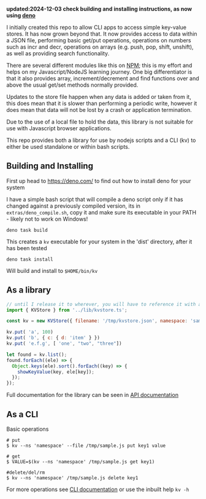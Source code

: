 **updated:2024-12-03 check building and installing instructions, as now using [deno](https://deno.com/)**

I initially created this repo to allow CLI apps to access simple key-value stores. It has now grown beyond that. It now provides access to data within a JSON file, performing basic get/put operations, operations on numbers such as incr and decr, operations on arrays (e.g. push, pop, shift, unshift), as well as providing search functionality.

There are several different modules like this on [NPM](https://www.npmjs.com/search?q=kvstore); this is my effort and helps on my Javascript/NodeJS learning journey. One big differentiator is that it also provides array, increment/decrement and find functions over and above the usual get/set methods normally provided.

Updates to the store file happen when any data is added or taken from it, this does mean that it is slower than performing a periodic write, however it does mean that data will not be lost by a crash or application termination.

Due to the use of a local file to hold the data, this library is not suitable for use with Javascript browser applications.

This repo provides both a library for use by nodejs scripts and a CLI (kv) to either be used standalone or within bash scripts.

## Building and Installing

First up head to https://deno.com/ to find out how to install deno for your system

I have a simple bash script that will compile a deno script only if it has changed against a previously compiled version, its in `extras/deno_compile.sh`, copy it and make sure its executable in your PATH - likely not to work on Windows!

```
deno task build
```

This creates a `kv` executable for your system in the 'dist' directory, after it has been tested

```
deno task install
```

Will build and install to `$HOME/bin/kv`

## As a library

```js
// until I release it to wherever, you will have to reference it with a full path
import { KVStore } from '../lib/kvstore.ts';

const kv = new KVStore({ filename: '/tmp/kvstore.json', namespace: 'sample' });

kv.put( 'a', 100)
kv.put( 'b', { c: { d: 'item' } })
kv.put( 'e.f.g', [ 'one', "two", "three"])

let found = kv.list();
found.forEach((ele) => {
  Object.keys(ele).sort().forEach((key) => {
    showKeyValue(key, ele[key]);
  });
});
```

Full documentation for the library can be seen in [API documentation](api.md)

## As a CLI

Basic operations

```
# put
$ kv --ns 'namespace' --file /tmp/sample.js put key1 value 

# get
$ VALUE=$(kv --ns 'namespace' /tmp/sample.js get key1)

#delete/del/rm
$ kv --ns 'namespace' /tmp/sample.js delete key1
```

For more operations see [CLI documentation](cli.md) or use the inbuilt help  `kv -h`

